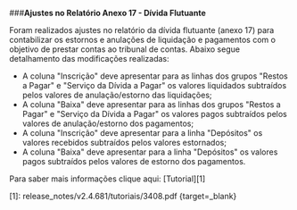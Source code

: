 ###**Ajustes no Relatório Anexo 17 - Dívida Flutuante**

Foram realizados ajustes no relatório da dívida flutuante (anexo 17) para contabilizar os estornos e anulações de liquidação e pagamentos com o objetivo de prestar contas ao tribunal de contas.
Abaixo segue detalhamento das modificações realizadas:

- A coluna "Inscrição" deve apresentar para as linhas dos grupos "Restos a Pagar" e "Serviço da Dívida a Pagar" os valores liquidados subtraídos pelos valores de anulação/estorno das liquidações;
- A coluna "Baixa" deve apresentar para as linhas dos grupos "Restos a Pagar" e "Serviço da Dívida a Pagar" os valores pagos subtraídos pelos valores de anulação/estorno dos pagamentos;
- A coluna "Inscrição" deve apresentar para a linha "Depósitos" os valores recebidos subtraídos pelos valores estornados;
- A coluna "Baixa" deve apresentar para a linha "Depósitos" os valores pagos subtraídos pelos valores de estorno dos pagamentos.

Para saber mais informações clique aqui: [Tutorial][1]

[1]: release_notes/v2.4.681/tutoriais/3408.pdf {target=_blank}
